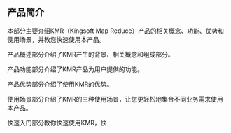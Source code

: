 ## 产品简介

本部分主要介绍KMR（Kingsoft Map Reduce）产品的相关概念、功能、优势和使用场景，并教您快速使用本产品。

产品概述部分介绍了KMR产生的背景、相关概念和组成部分。

产品功能部分介绍了KMR产品为用户提供的功能。

产品优势部分介绍了使用KMR的优势。

使用场景部分介绍了KMR的三种使用场景，让您更轻松地集合不同业务需求使用本产品。

快速入门部分教你快速使用KMR，快



